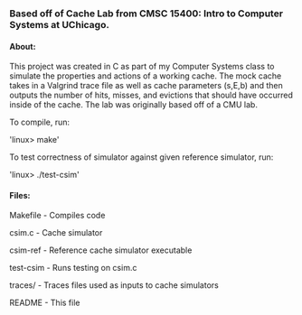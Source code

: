 ### Based off of Cache Lab from CMSC 15400: Intro to Computer Systems at UChicago.

#### About:
This project was created in C as part of my Computer Systems class to simulate the properties and actions of a working cache. The mock cache takes in a Valgrind trace file as well as cache parameters (s,E,b) and then outputs the number of hits, misses, and evictions that should have occurred inside of the cache. The lab was originally based off of a CMU lab.

To compile, run:
   
   'linux> make'

To test correctness of simulator against given reference simulator, run:
 
   'linux> ./test-csim'
   
   
#### Files:

Makefile  -  Compiles code

csim.c    -  Cache simulator

csim-ref  -  Reference cache simulator executable

test-csim -  Runs testing on csim.c

traces/   -  Traces files used as inputs to cache simulators

README    -  This file
